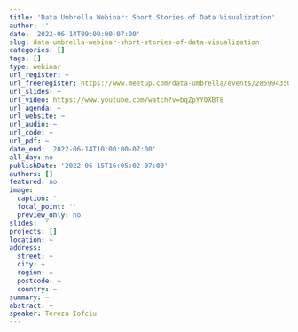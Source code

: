 ```yaml
---
title: 'Data Umbrella Webinar: Short Stories of Data Visualization'
author: ''
date: '2022-06-14T09:00:00-07:00'
slug: data-umbrella-webinar-short-stories-of-data-visualization
categories: []
tags: []
type: webinar
url_register: ~
url_freeregister: https://www.meetup.com/data-umbrella/events/285994350/
url_slides: ~
url_video: https://www.youtube.com/watch?v=bqZpYY0XBT8
url_agenda: ~
url_website: ~
url_audio: ~
url_code: ~
url_pdf: ~
date_end: '2022-06-14T10:00:00-07:00'
all_day: no
publishDate: '2022-06-15T16:05:02-07:00'
authors: []
featured: no
image:
  caption: ''
  focal_point: ''
  preview_only: no
slides: ''
projects: []
location: ~
address:
  street: ~
  city: ~
  region: ~
  postcode: ~
  country: ~
summary: ~
abstract: ~
speaker: Tereza Iofciu
---
```

<!--more-->
